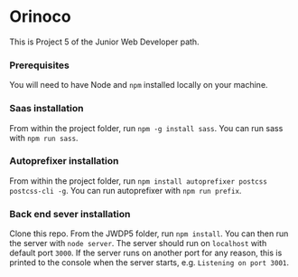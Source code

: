 # Orinoco

This is Project 5 of the Junior Web Developer path.

### Prerequisites

You will need to have Node and `npm` installed locally on your machine.

### Saas installation

From within the project folder, run `npm -g install sass`.
You can run sass with `npm run sass`.

### Autoprefixer installation

From within the project folder, run `npm install autoprefixer postcss postcss-cli -g`.
You can run autoprefixer with `npm run prefix`.

### Back end sever installation

Clone this repo. From the JWDP5 folder, run `npm install`. You
can then run the server with `node server`.
The server should run on `localhost` with default port `3000`. If the
server runs on another port for any reason, this is printed to the
console when the server starts, e.g. `Listening on port 3001`.
